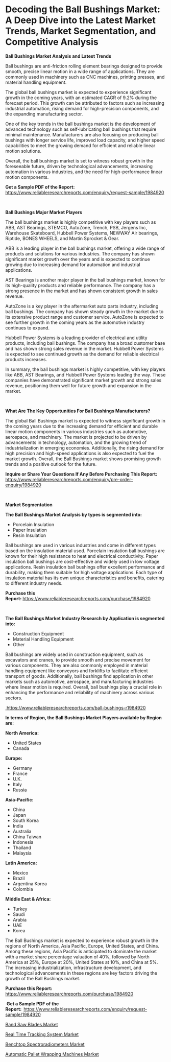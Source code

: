 <p><h1>Decoding the Ball Bushings Market: A Deep Dive into the Latest Market Trends, Market Segmentation, and Competitive Analysis</h1></p><p><strong>Ball Bushings Market Analysis and Latest Trends</strong></p>
<p><p>Ball bushings are anti-friction rolling element bearings designed to provide smooth, precise linear motion in a wide range of applications. They are commonly used in machinery such as CNC machines, printing presses, and material handling equipment.</p><p>The global ball bushings market is expected to experience significant growth in the coming years, with an estimated CAGR of 9.2% during the forecast period. This growth can be attributed to factors such as increasing industrial automation, rising demand for high-precision components, and the expanding manufacturing sector.</p><p>One of the key trends in the ball bushings market is the development of advanced technology such as self-lubricating ball bushings that require minimal maintenance. Manufacturers are also focusing on producing ball bushings with longer service life, improved load capacity, and higher speed capabilities to meet the growing demand for efficient and reliable linear motion solutions.</p><p>Overall, the ball bushings market is set to witness robust growth in the foreseeable future, driven by technological advancements, increasing automation in various industries, and the need for high-performance linear motion components.</p></p>
<p><strong>Get a Sample PDF of the Report:&nbsp;</strong> <a href="https://www.reliableresearchreports.com/enquiry/request-sample/1984920">https://www.reliableresearchreports.com/enquiry/request-sample/1984920</a></p>
<p>&nbsp;</p>
<p><strong>Ball Bushings Major Market Players</strong></p>
<p><p>The ball bushings market is highly competitive with key players such as ABB, AST Bearings, STEMCO, AutoZone, Trench, PSB, Jergens Inc, Warehouse Skateboard, Hubbell Power Systems, NEWWAY Air bearings, Riptide, BONES WHEELS, and Martin Sprocket & Gear.</p><p>ABB is a leading player in the ball bushings market, offering a wide range of products and solutions for various industries. The company has shown significant market growth over the years and is expected to continue growing due to increasing demand for automation and industrial applications.</p><p>AST Bearings is another major player in the ball bushings market, known for its high-quality products and reliable performance. The company has a strong presence in the market and has shown consistent growth in sales revenue.</p><p>AutoZone is a key player in the aftermarket auto parts industry, including ball bushings. The company has shown steady growth in the market due to its extensive product range and customer service. AutoZone is expected to see further growth in the coming years as the automotive industry continues to expand.</p><p>Hubbell Power Systems is a leading provider of electrical and utility products, including ball bushings. The company has a broad customer base and has shown strong sales revenue in the market. Hubbell Power Systems is expected to see continued growth as the demand for reliable electrical products increases.</p><p>In summary, the ball bushings market is highly competitive, with key players like ABB, AST Bearings, and Hubbell Power Systems leading the way. These companies have demonstrated significant market growth and strong sales revenue, positioning them well for future growth and expansion in the market.</p></p>
<p>&nbsp;</p>
<p><strong>What Are The Key Opportunities For Ball Bushings Manufacturers?</strong></p>
<p><p>The global Ball Bushings market is expected to witness significant growth in the coming years due to the increasing demand for efficient and durable linear motion components in various industries such as automotive, aerospace, and machinery. The market is projected to be driven by advancements in technology, automation, and the growing trend of industrialization in emerging economies. Additionally, the rising demand for high precision and high-speed applications is also expected to fuel the market growth. Overall, the Ball Bushings market shows promising growth trends and a positive outlook for the future.</p></p>
<p><strong>Inquire or Share Your Questions If Any Before Purchasing This Report:</strong> <a href="https://www.reliableresearchreports.com/enquiry/pre-order-enquiry/1984920">https://www.reliableresearchreports.com/enquiry/pre-order-enquiry/1984920</a></p>
<p>&nbsp;</p>
<p><strong>Market Segmentation</strong></p>
<p><strong>The Ball Bushings Market Analysis by types is segmented into:</strong></p>
<p><ul><li>Porcelain Insulation</li><li>Paper Insulation</li><li>Resin Insulation</li></ul></p>
<p><p>Ball bushings are used in various industries and come in different types based on the insulation material used. Porcelain insulation ball bushings are known for their high resistance to heat and electrical conductivity. Paper insulation ball bushings are cost-effective and widely used in low voltage applications. Resin insulation ball bushings offer excellent performance and durability, making them suitable for high voltage applications. Each type of insulation material has its own unique characteristics and benefits, catering to different industry needs.</p></p>
<p><strong>Purchase this Report:&nbsp;</strong><a href="https://www.reliableresearchreports.com/purchase/1984920">https://www.reliableresearchreports.com/purchase/1984920</a></p>
<p>&nbsp;</p>
<p><strong>The Ball Bushings Market Industry Research by Application is segmented into:</strong></p>
<p><ul><li>Construction Equipment</li><li>Material Handling Equipment</li><li>Other</li></ul></p>
<p><p>Ball bushings are widely used in construction equipment, such as excavators and cranes, to provide smooth and precise movement for various components. They are also commonly employed in material handling equipment like conveyors and forklifts to facilitate efficient transport of goods. Additionally, ball bushings find application in other markets such as automotive, aerospace, and manufacturing industries where linear motion is required. Overall, ball bushings play a crucial role in enhancing the performance and reliability of machinery across various sectors.</p></p>
<p><a href="https://www.reliableresearchreports.com/ball-bushings-r1984920">&nbsp;https://www.reliableresearchreports.com/ball-bushings-r1984920</a></p>
<p><strong>In terms of Region, the Ball Bushings Market Players available by Region are:</strong></p>
<p>
    <p> <strong> North America: </strong>
        <ul>
            <li>United States</li>
            <li>Canada</li>
        </ul>
        </p> 
    <p> <strong> Europe: </strong>
        <ul>
            <li>Germany</li>
            <li>France</li>
            <li>U.K.</li>
            <li>Italy</li>
            <li>Russia</li>
        </ul>
        </p> 
    <p> <strong> Asia-Pacific: </strong>
        <ul>
            <li>China</li>
            <li>Japan</li>
            <li>South Korea</li>
            <li>India</li>
            <li>Australia</li>
            <li>China Taiwan</li>
            <li>Indonesia</li>
            <li>Thailand</li>
            <li>Malaysia</li>
        </ul>
        </p> 
    <p> <strong> Latin America: </strong>
        <ul>
            <li>Mexico</li>
            <li>Brazil</li>
            <li>Argentina Korea</li>
            <li>Colombia</li>
        </ul>
        </p> 
    <p> <strong> Middle East & Africa: </strong>
        <ul>
            <li>Turkey</li>
            <li>Saudi</li>
            <li>Arabia</li>
            <li>UAE</li>
            <li>Korea</li>
        </ul>
    </p>
    </p>
<p><p>The Ball Bushings market is expected to experience robust growth in the regions of North America, Asia Pacific, Europe, United States, and China. Among these regions, Asia Pacific is anticipated to dominate the market with a market share percentage valuation of 40%, followed by North America at 25%, Europe at 20%, United States at 10%, and China at 5%. The increasing industrialization, infrastructure development, and technological advancements in these regions are key factors driving the growth of the Ball Bushings market.</p></p>
<p><strong>Purchase this Report: </strong><a href="https://www.reliableresearchreports.com/purchase/1984920">https://www.reliableresearchreports.com/purchase/1984920</a></p>
<p>&nbsp;<strong>Get a Sample PDF of the Report:&nbsp;&nbsp;</strong><a href="https://www.reliableresearchreports.com/enquiry/request-sample/1984920">https://www.reliableresearchreports.com/enquiry/request-sample/1984920</a></p>
<p><strong></strong></p>
<p><p><a href="https://fuschia-pecorino-a6d.notion.site/Band-Saw-Blades-Market-Research-Report-Its-History-and-Forecast-2024-to-2031-6d7363d4c7794158b71f014d11cffa57">Band Saw Blades Market</a></p><p><a href="https://view.publitas.com/reportprime-1/real-time-tracking-system-market-the-key-to-successful-business-strategy-forecast-till-2031/">Real Time Tracking System Market</a></p><p><a href="https://changeable-paste-463.notion.site/Analyzing-Benchtop-Spectroradiometers-Market-Global-Industry-Perspective-and-Forecast-2024-to-2031-56e8d88b1e844416b58786c98ebde886">Benchtop Spectroradiometers Market</a></p><p><a href="https://github.com/WillieWoodard/Market-Research-Report-List-4/blob/main/automatic-pallet-wrapping-machines-market.md">Automatic Pallet Wrapping Machines Market</a></p></p>